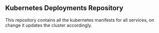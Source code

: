 ## Kubernetes Deployments Repository

This repository contains all the kubernetes manifests for all services, on change it updates the cluster accordingly.
